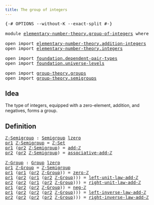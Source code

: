 ```yaml
---
title: The group of integers
---
```


<pre class="Agda"><a id="47" class="Symbol">{-#</a> <a id="51" class="Keyword">OPTIONS</a> <a id="59" class="Pragma">--without-K</a> <a id="71" class="Pragma">--exact-split</a> <a id="85" class="Symbol">#-}</a>

<a id="90" class="Keyword">module</a> <a id="97" href="elementary-number-theory.group-of-integers.html" class="Module">elementary-number-theory.group-of-integers</a> <a id="140" class="Keyword">where</a>

<a id="147" class="Keyword">open</a> <a id="152" class="Keyword">import</a> <a id="159" href="elementary-number-theory.addition-integers.html" class="Module">elementary-number-theory.addition-integers</a>
<a id="202" class="Keyword">open</a> <a id="207" class="Keyword">import</a> <a id="214" href="elementary-number-theory.integers.html" class="Module">elementary-number-theory.integers</a>

<a id="249" class="Keyword">open</a> <a id="254" class="Keyword">import</a> <a id="261" href="foundation.dependent-pair-types.html" class="Module">foundation.dependent-pair-types</a>
<a id="293" class="Keyword">open</a> <a id="298" class="Keyword">import</a> <a id="305" href="foundation.universe-levels.html" class="Module">foundation.universe-levels</a>

<a id="333" class="Keyword">open</a> <a id="338" class="Keyword">import</a> <a id="345" href="group-theory.groups.html" class="Module">group-theory.groups</a>
<a id="365" class="Keyword">open</a> <a id="370" class="Keyword">import</a> <a id="377" href="group-theory.semigroups.html" class="Module">group-theory.semigroups</a>
</pre>
## Idea

The type of integers, equipped with a zero-element, addition, and negatives, forms a group.

## Definition

<pre class="Agda"><a id="ℤ-Semigroup"></a><a id="531" href="elementary-number-theory.group-of-integers.html#531" class="Function">ℤ-Semigroup</a> <a id="543" class="Symbol">:</a> <a id="545" href="group-theory.semigroups.html#750" class="Function">Semigroup</a> <a id="555" href="Agda.Primitive.html#764" class="Primitive">lzero</a>
<a id="561" href="foundation-core.dependent-pair-types.html#605" class="Field">pr1</a> <a id="565" href="elementary-number-theory.group-of-integers.html#531" class="Function">ℤ-Semigroup</a> <a id="577" class="Symbol">=</a> <a id="579" href="elementary-number-theory.integers.html#4352" class="Function">ℤ-Set</a>
<a id="585" href="foundation-core.dependent-pair-types.html#605" class="Field">pr1</a> <a id="589" class="Symbol">(</a><a id="590" href="foundation-core.dependent-pair-types.html#617" class="Field">pr2</a> <a id="594" href="elementary-number-theory.group-of-integers.html#531" class="Function">ℤ-Semigroup</a><a id="605" class="Symbol">)</a> <a id="607" class="Symbol">=</a> <a id="609" href="elementary-number-theory.addition-integers.html#1631" class="Function">add-ℤ</a>
<a id="615" href="foundation-core.dependent-pair-types.html#617" class="Field">pr2</a> <a id="619" class="Symbol">(</a><a id="620" href="foundation-core.dependent-pair-types.html#617" class="Field">pr2</a> <a id="624" href="elementary-number-theory.group-of-integers.html#531" class="Function">ℤ-Semigroup</a><a id="635" class="Symbol">)</a> <a id="637" class="Symbol">=</a> <a id="639" href="elementary-number-theory.addition-integers.html#5386" class="Function">associative-add-ℤ</a>

<a id="ℤ-Group"></a><a id="658" href="elementary-number-theory.group-of-integers.html#658" class="Function">ℤ-Group</a> <a id="666" class="Symbol">:</a> <a id="668" href="group-theory.groups.html#2650" class="Function">Group</a> <a id="674" href="Agda.Primitive.html#764" class="Primitive">lzero</a>
<a id="680" href="foundation-core.dependent-pair-types.html#605" class="Field">pr1</a> <a id="684" href="elementary-number-theory.group-of-integers.html#658" class="Function">ℤ-Group</a> <a id="692" class="Symbol">=</a> <a id="694" href="elementary-number-theory.group-of-integers.html#531" class="Function">ℤ-Semigroup</a>
<a id="706" href="foundation-core.dependent-pair-types.html#605" class="Field">pr1</a> <a id="710" class="Symbol">(</a><a id="711" href="foundation-core.dependent-pair-types.html#605" class="Field">pr1</a> <a id="715" class="Symbol">(</a><a id="716" href="foundation-core.dependent-pair-types.html#617" class="Field">pr2</a> <a id="720" href="elementary-number-theory.group-of-integers.html#658" class="Function">ℤ-Group</a><a id="727" class="Symbol">))</a> <a id="730" class="Symbol">=</a> <a id="732" href="elementary-number-theory.integers.html#2321" class="Function">zero-ℤ</a>
<a id="739" href="foundation-core.dependent-pair-types.html#605" class="Field">pr1</a> <a id="743" class="Symbol">(</a><a id="744" href="foundation-core.dependent-pair-types.html#617" class="Field">pr2</a> <a id="748" class="Symbol">(</a><a id="749" href="foundation-core.dependent-pair-types.html#605" class="Field">pr1</a> <a id="753" class="Symbol">(</a><a id="754" href="foundation-core.dependent-pair-types.html#617" class="Field">pr2</a> <a id="758" href="elementary-number-theory.group-of-integers.html#658" class="Function">ℤ-Group</a><a id="765" class="Symbol">)))</a> <a id="769" class="Symbol">=</a> <a id="771" href="elementary-number-theory.addition-integers.html#2083" class="Function">left-unit-law-add-ℤ</a>
<a id="791" href="foundation-core.dependent-pair-types.html#617" class="Field">pr2</a> <a id="795" class="Symbol">(</a><a id="796" href="foundation-core.dependent-pair-types.html#617" class="Field">pr2</a> <a id="800" class="Symbol">(</a><a id="801" href="foundation-core.dependent-pair-types.html#605" class="Field">pr1</a> <a id="805" class="Symbol">(</a><a id="806" href="foundation-core.dependent-pair-types.html#617" class="Field">pr2</a> <a id="810" href="elementary-number-theory.group-of-integers.html#658" class="Function">ℤ-Group</a><a id="817" class="Symbol">)))</a> <a id="821" class="Symbol">=</a> <a id="823" href="elementary-number-theory.addition-integers.html#2174" class="Function">right-unit-law-add-ℤ</a>
<a id="844" href="foundation-core.dependent-pair-types.html#605" class="Field">pr1</a> <a id="848" class="Symbol">(</a><a id="849" href="foundation-core.dependent-pair-types.html#617" class="Field">pr2</a> <a id="853" class="Symbol">(</a><a id="854" href="foundation-core.dependent-pair-types.html#617" class="Field">pr2</a> <a id="858" href="elementary-number-theory.group-of-integers.html#658" class="Function">ℤ-Group</a><a id="865" class="Symbol">))</a> <a id="868" class="Symbol">=</a> <a id="870" href="elementary-number-theory.integers.html#4087" class="Function">neg-ℤ</a>
<a id="876" href="foundation-core.dependent-pair-types.html#605" class="Field">pr1</a> <a id="880" class="Symbol">(</a><a id="881" href="foundation-core.dependent-pair-types.html#617" class="Field">pr2</a> <a id="885" class="Symbol">(</a><a id="886" href="foundation-core.dependent-pair-types.html#617" class="Field">pr2</a> <a id="890" class="Symbol">(</a><a id="891" href="foundation-core.dependent-pair-types.html#617" class="Field">pr2</a> <a id="895" href="elementary-number-theory.group-of-integers.html#658" class="Function">ℤ-Group</a><a id="902" class="Symbol">)))</a> <a id="906" class="Symbol">=</a> <a id="908" href="elementary-number-theory.addition-integers.html#7305" class="Function">left-inverse-law-add-ℤ</a>
<a id="931" href="foundation-core.dependent-pair-types.html#617" class="Field">pr2</a> <a id="935" class="Symbol">(</a><a id="936" href="foundation-core.dependent-pair-types.html#617" class="Field">pr2</a> <a id="940" class="Symbol">(</a><a id="941" href="foundation-core.dependent-pair-types.html#617" class="Field">pr2</a> <a id="945" class="Symbol">(</a><a id="946" href="foundation-core.dependent-pair-types.html#617" class="Field">pr2</a> <a id="950" href="elementary-number-theory.group-of-integers.html#658" class="Function">ℤ-Group</a><a id="957" class="Symbol">)))</a> <a id="961" class="Symbol">=</a> <a id="963" href="elementary-number-theory.addition-integers.html#7811" class="Function">right-inverse-law-add-ℤ</a>
</pre>